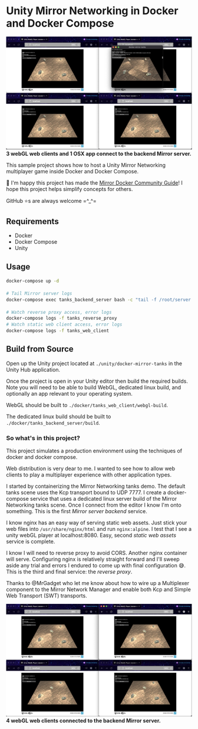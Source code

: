 # Unity Mirror Networking in Docker and Docker Compose
![QR code for production website  environment](./media/3-webGL-web-clients-and-an-osx-app.png)
__3 webGL web clients and 1 OSX app connect to the backend Mirror server.__

This sample project shows how to host a Unity Mirror Networking multiplayer game inside Docker and Docker Compose.

🎉 I'm happy this project has made the [Mirror Docker Community Guide](https://mirror-networking.gitbook.io/docs/community-guides/mirror-docker-guide)! I hope this project helps simplify concepts for others.

GitHub ⭐️s are always welcome =^_^=


## Requirements

- Docker
- Docker Compose
- Unity

## Usage

```bash
docker-compose up -d 

# Tail Mirror server logs
docker-compose exec tanks_backend_server bash -c "tail -f /root/server.log"

# Watch reverse proxy access, error logs
docker-compose logs -f tanks_reverse_proxy
# Watch static web client access, error logs
docker-compose logs -f tanks_web_client
```

## Build from Source
Open up the Unity project located at `./unity/docker-mirror-tanks` in the Unity Hub application.

Once the project is open in your Unity editor then build the required builds. Note you will need to be able to build WebGL, dedicated linux build, and optionally an app relevant to your operating system.

WebGL should be built to `./docker/tanks_web_client/webgl-build`.

The dedicated linux build should be built to `./docker/tanks_backend_server/build`.

### So what's in this project?
This project simulates a production environment using the techniques of docker and docker compose.

Web distribution is very dear to me. I wanted to see how to allow web clients to play a multiplayer experience with other application types.

I started by containerizing the Mirror Networking tanks demo. The default tanks scene uses the Kcp transport bound to UDP 7777. I create a docker-compose service that uses a dedicated linux server build of the Mirror Networking tanks scene. Once I connect from the editor I know I'm onto something. This is the first _Mirror server backend_ service.

I know nginx has an easy way of serving static web assets. Just stick your web files into `/usr/share/nginx/html` and run `nginx:alpine`. I test that I see a unity webGL player at localhost:8080. Easy, second _static web assets_ service is complete.

I know I will need to reverse proxy to avoid CORS. Another nginx container will serve. Configuring nginx is relatively straight forward and I'll sweep aside any trial and errors I endured to come up with final configuration 😅. This is the third and final service: the _reverse proxy_.

Thanks to @MrGadget who let me know about how to wire up a Multiplexer component to the Mirror Network Manager and enable both Kcp and Simple Web Transport (SWT) transports.

![4 WebGL web clients](./media/4-webGL-web-clients.png)
__4 webGL web clients connected to the backend Mirror server.__
